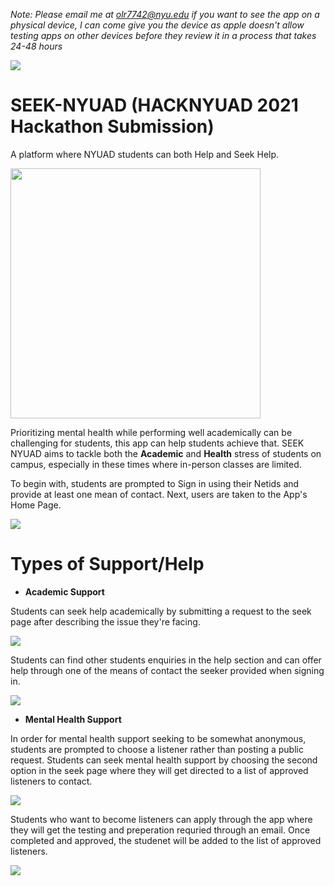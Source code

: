 *Note: Please email me at olr7742@nyu.edu if you want to see the app on a physical device, I can come give you the device as apple doesn't allow testing apps on other devices before they review it in a process that takes 24-48 hours*

<img src="https://firebasestorage.googleapis.com/v0/b/seek-nyuad.appspot.com/o/left.png?alt=media&token=66717a48-6c00-45af-b2f4-609da92b7c2a" />

# SEEK-NYUAD (HACKNYUAD 2021 Hackathon Submission)

A platform where NYUAD students can both Help and Seek Help. 

<img src="https://firebasestorage.googleapis.com/v0/b/seek-nyuad.appspot.com/o/IMG_4641_iphone12black_portrait%20copy.png?alt=media&token=dea78be5-c18d-4dbe-8055-653f464bcb55" width="400" />

Prioritizing mental health while performing well academically can be challenging for students, this app can help students achieve that. SEEK NYUAD aims to tackle both the **Academic** and **Health** stress of students on campus, especially in these times where in-person classes are limited.

To begin with, students are prompted to Sign in using their Netids and provide at least one mean of contact. Next, users are taken to the App's Home Page.

<img src="https://firebasestorage.googleapis.com/v0/b/seek-nyuad.appspot.com/o/FIRSTROW.png?alt=media&token=ae1eb430-a18e-43a6-99b0-4966fc1efe14"/>

# Types of Support/Help

- **Academic Support**

Students can seek help academically by submitting a request to the seek page after describing the issue they're facing.

<img src="https://firebasestorage.googleapis.com/v0/b/seek-nyuad.appspot.com/o/SECONDROW.png?alt=media&token=2c1ff33e-b4f9-4ce4-946b-5f06d17360c4" />

Students can find other students enquiries in the help section and can offer help through one of the means of contact the seeker provided when signing in.

<img src="https://firebasestorage.googleapis.com/v0/b/seek-nyuad.appspot.com/o/THIRDROW.png?alt=media&token=bcccdc2c-b18e-4179-838a-da9c12540c96" />

- **Mental Health Support**

In order for mental health support seeking to be somewhat anonymous, students are prompted to choose a listener rather than posting a public request. Students can seek mental health support by choosing the second option in the seek page where they will get directed to a list of approved listeners to contact.

<img src="https://firebasestorage.googleapis.com/v0/b/seek-nyuad.appspot.com/o/FOURTHROW.png?alt=media&token=ab250a13-4d84-4b45-bd63-549fd0a9c6fa" />

Students who want to become listeners can apply through the app where they will get the testing and preperation requried through an email. Once completed and approved, the studenet will be added to the list of approved listeners.

<img src="https://firebasestorage.googleapis.com/v0/b/seek-nyuad.appspot.com/o/LASTROW.png?alt=media&token=b50d2ace-7a36-4750-b0a6-994e2d4ea3e3" />
